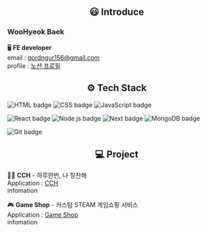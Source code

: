 <div align="center">
    <h2> 😃 Introduce </h2>
</div>

### **WooHyeok Baek**<br>
🖥  **FE developer**<br>
email : qordngur156@gmail.com <br>
profile : <a href="https://lapis-bench-cc8.notion.site/Woohyeok-Baek-933015630cb34a349325fb4c7bd5e152?pvs=4">노션 프로필</a>

<div align="center">
    <h2>⚙️ Tech Stack</h2>
</div>

![HTML badge](https://img.shields.io/badge/HTML-E34F26?style=flat-square&logo=HTML&logoColor=white) ![CSS badge](https://img.shields.io/badge/CSS-1572B6?style=flat-square&logo=CSS&logoColor=white) ![JavaScript badge](https://img.shields.io/badge/Javascript-F7DF1E?style=flat-square&logo=javascript&logoColor=white)

![React badge](https://img.shields.io/badge/React-61DAFB?style=flat-square&logo=react&logoColor=white) ![Node.js badge](https://img.shields.io/badge/Node.js-339933?style=flat-square&logo=node.js&logoColor=white) ![Next badge](https://img.shields.io/badge/Next-000000?style=flat-square&logo=next.js&logoColor=white) ![MongoDB badge](https://img.shields.io/badge/MongoDB-47A248?style=flat-square&logo=mongoDB&logoColor=white)

![Git badge](https://img.shields.io/badge/Git-F05032?style=flat-square&logo=Git&logoColor=white)

<div align="center">
    <h2>💻 Project</h2>
</div>

🙋‍♀️ **CCH** - 하루한번, 나 칭찬해<br>
Application : <a href="https://web-cch-p8xrq2mlfs3c9q1.sel3.cloudtype.app">CCH</a><br>
infomation 
<br>

🎮 **Game Shop** -
커스텀 STEAM 게임쇼핑 서비스<br>
Application : <a href="https://woohyeok97.github.io">Game Shop</a><br>
infomation


